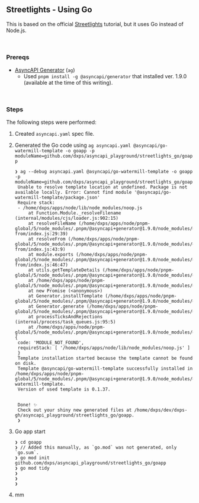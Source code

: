 ## Streetlights - Using Go

This is based on the official [Streetlights](https://www.asyncapi.com/docs/tutorials/streetlights) tutorial, but it uses Go instead of Node.js.



<br/>

### Prereqs

- [AsyncAPI Generator](https://github.com/asyncapi/generator/) (`ag`)
  - Used `pnpm install -g @asyncapi/generator` that installed ver. 1.9.0 (available at the time of this writing).



<br/>

### Steps

The following steps were performed:

1. Created `asyncapi.yaml` spec file.
   
2. Generated the Go code using `ag asyncapi.yaml @asyncapi/go-watermill-template -o goapp -p moduleName=github.com/dxps/asyncapi_playground/streetlights_go/goapp`
   ```shell
   ❯ ag --debug asyncapi.yaml @asyncapi/go-watermill-template -o goapp -p moduleName=github.com/dxps/asyncapi_playground/streetlights_go/goapp
    Unable to resolve template location at undefined. Package is not available locally. Error: Cannot find module '@asyncapi/go-watermill-template/package.json'
    Require stack:
    - /home/dxps/apps/node/lib/node_modules/noop.js
        at Function.Module._resolveFilename (internal/modules/cjs/loader.js:902:15)
        at resolveFileName (/home/dxps/apps/node/pnpm-global/5/node_modules/.pnpm/@asyncapi+generator@1.9.0/node_modules/@asyncapi/generator/node_modules/resolve-from/index.js:29:39)
        at resolveFrom (/home/dxps/apps/node/pnpm-global/5/node_modules/.pnpm/@asyncapi+generator@1.9.0/node_modules/@asyncapi/generator/node_modules/resolve-from/index.js:43:9)
        at module.exports (/home/dxps/apps/node/pnpm-global/5/node_modules/.pnpm/@asyncapi+generator@1.9.0/node_modules/@asyncapi/generator/node_modules/resolve-from/index.js:46:47)
        at utils.getTemplateDetails (/home/dxps/apps/node/pnpm-global/5/node_modules/.pnpm/@asyncapi+generator@1.9.0/node_modules/@asyncapi/generator/lib/utils.js:190:30)
        at /home/dxps/apps/node/pnpm-global/5/node_modules/.pnpm/@asyncapi+generator@1.9.0/node_modules/@asyncapi/generator/lib/generator.js:367:26
        at new Promise (<anonymous>)
        at Generator.installTemplate (/home/dxps/apps/node/pnpm-global/5/node_modules/.pnpm/@asyncapi+generator@1.9.0/node_modules/@asyncapi/generator/lib/generator.js:360:12)
        at Generator.generate (/home/dxps/apps/node/pnpm-global/5/node_modules/.pnpm/@asyncapi+generator@1.9.0/node_modules/@asyncapi/generator/lib/generator.js:180:73)
        at processTicksAndRejections (internal/process/task_queues.js:95:5)
        at /home/dxps/apps/node/pnpm-global/5/node_modules/.pnpm/@asyncapi+generator@1.9.0/node_modules/@asyncapi/generator/cli.js:154:9 {
    code: 'MODULE_NOT_FOUND',
    requireStack: [ '/home/dxps/apps/node/lib/node_modules/noop.js' ]
    }
    Template installation started because the template cannot be found on disk.
    Template @asyncapi/go-watermill-template successfully installed in /home/dxps/apps/node/pnpm-global/5/node_modules/.pnpm/@asyncapi+generator@1.9.0/node_modules/@asyncapi/generator/node_modules/@asyncapi/go-watermill-template.
    Version of used template is 0.1.37.


    Done! ✨
    Check out your shiny new generated files at /home/dxps/dev/dxps-gh/asyncapi_playground/streetlights_go/goapp.
    ❯
   ```

3. Go app start
    ```shell
    ❯ cd goapp
    ❯ // Added this manually, as `go.mod` was not generated, only `go.sum`.
    ❯ go mod init github.com/dxps/asyncapi_playground/streetlights_go/goapp
    ❯ go mod tidy
    ❯
    ❯
    ❯
    ```

1. mm


<br/>
